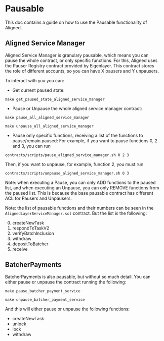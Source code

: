 # Pausable
This doc contains a guide on how to use the Pausable functionality of Aligned.

## Aligned Service Manager

Aligned Service Manager is granulary pausable, which means you can pause the whole contract, or only specific functions. For this, Aligned uses the Pauser Registry contract provided by Eigenlayer. This contract stores the role of different accounts, so you can have X pausers and Y unpausers.

To interact with you you can:

- Get current paused state:
```
make get_paused_state_aligned_service_manager
```

- Pause or Unpause the whole aligned service manager contract:
```
make pause_all_aligned_service_manager
```
```
make unpause_all_aligned_service_manager
```

- Pause only specific functions, receiving a list of the functions to pause/remain paused:
For example, if you want to pause functions 0, 2 and 3, you can run
```
contracts/scripts/pause_aligned_service_manager.sh 0 2 3
```
Then, if you want to unpause, for example, function 2, you must run 
```
contracts/scripts/unpause_aligned_service_manager.sh 0 3
```

Note: when executing a Pause, you can only ADD functions to the paused list, and when executing an Unpause, you can only REMOVE functions from the paused list. This is because the base pausable contract has different ACL for Pausers and Unpausers.

Note: the list of pausable functions and their numbers can be seen in the `AlignedLayerServiceManager.sol` contract. But the list is the following:

0. createNewTask
1. respondToTaskV2
2. verifyBatchInclusion
3. withdraw
4. depositToBatcher
5. receive

## BatcherPayments

BatcherPayments is also pausable, but without so much detail. You can either pause or unpause the contract running the following:

```
make pause_batcher_payment_service
```
```
make unpause_batcher_payment_service
```

And this will either pause or unpause the following functions:
- createNewTask
- unlock
- lock
- withdraw
